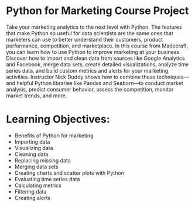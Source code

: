 # Python for Marketing Course Project

Take your marketing analytics to the next level with Python. The features that make Python so useful for data scientists are the same ones that marketers can use to better understand their customers, product performance, competition, and marketplace. In this course from Madecraft, you can learn how to use Python to improve marketing at your business. Discover how to import and clean data from sources like Google Analytics and Facebook, merge data sets, create detailed visualizations, analyze time series data, and build custom metrics and alerts for your marketing activities. Instructor Nick Duddy shows how to combine these techniques—and helpful Python libraries like Pandas and Seaborn—to conduct market analysis, predict consumer behavior, assess the competition, monitor market trends, and more.

# Learning Objectives:
* Benefits of Python for marketing
* Importing data
* Visualizing data
* Cleaning data
* Replacing missing data
* Merging data sets
* Creating charts and scatter plots with Python
* Evaluating time series data
* Calculating metrics
* Filtering data
* Creating alerts

